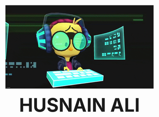 ###

<p align="center">
  <img src="https://github.com/HusnainZee/HusnainZee/blob/main/hello.gif" alt="Your GIF" />
</p>

<p align="center"><b style="font-size:60px">HUSNAIN ALI</b></p>


<!--
**HusnainZee/HusnainZee** is a ✨ _special_ ✨ repository because its `README.md` (this file) appears on your GitHub profile.

Here are some ideas to get you started:

- 🔭 I’m currently working on ...
- 🌱 I’m currently learning ...
- 👯 I’m looking to collaborate on ...
- 🤔 I’m looking for help with ...
- 💬 Ask me about ...
- 📫 How to reach me: ...
- 😄 Pronouns: ...
- ⚡ Fun fact: ...
-->
